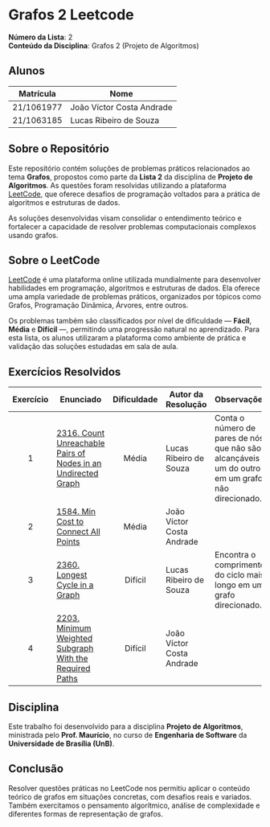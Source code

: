 # Grafos 2 Leetcode

**Número da Lista**: 2  
**Conteúdo da Disciplina**: Grafos 2 (Projeto de Algoritmos)

## Alunos

| Matrícula   | Nome                          |
|-------------|-------------------------------|
| 21/1061977  | João Víctor Costa Andrade     |
| 21/1063185  | Lucas Ribeiro de Souza        |

## Sobre o Repositório

Este repositório contém soluções de problemas práticos relacionados ao tema **Grafos**, propostos como parte da **Lista 2** da disciplina de **Projeto de Algoritmos**. As questões foram resolvidas utilizando a plataforma [LeetCode](https://leetcode.com/), que oferece desafios de programação voltados para a prática de algoritmos e estruturas de dados.

As soluções desenvolvidas visam consolidar o entendimento teórico e fortalecer a capacidade de resolver problemas computacionais complexos usando grafos.

## Sobre o LeetCode

[LeetCode](https://leetcode.com) é uma plataforma online utilizada mundialmente para desenvolver habilidades em programação, algoritmos e estruturas de dados. Ela oferece uma ampla variedade de problemas práticos, organizados por tópicos como Grafos, Programação Dinâmica, Árvores, entre outros.

Os problemas também são classificados por nível de dificuldade — **Fácil**, **Média** e **Difícil** —, permitindo uma progressão natural no aprendizado. Para esta lista, os alunos utilizaram a plataforma como ambiente de prática e validação das soluções estudadas em sala de aula.

## Exercícios Resolvidos

| Exercício | Enunciado | Dificuldade | Autor da Resolução | Observações |
| :--: | -- | :--: | -- | -- |
| 1 | [2316. Count Unreachable Pairs of Nodes in an Undirected Graph](https://github.com/projeto-de-algoritmos-2025/Grafos2_CL_Leetcode/tree/main/Exerc%C3%ADcio%201) | Média | Lucas Ribeiro de Souza | Conta o número de pares de nós que não são alcançáveis um do outro em um grafo não direcionado. |
| 2 | [1584. Min Cost to Connect All Points](https://github.com/projeto-de-algoritmos-2025/Grafos2_CL_Leetcode/tree/main/Exerc%C3%ADcio%202) | Média | João Víctor Costa Andrade |  |
| 3 | [2360. Longest Cycle in a Graph](https://github.com/projeto-de-algoritmos-2025/Grafos2_CL_Leetcode/tree/main/Exerc%C3%ADcio%203) | Difícil | Lucas Ribeiro de Souza | Encontra o comprimento do ciclo mais longo em um grafo direcionado. |
| 4 | [2203. Minimum Weighted Subgraph With the Required Paths](https://github.com/projeto-de-algoritmos-2025/Grafos2_CL_Leetcode/tree/main/Exerc%C3%ADcio%204) | Difícil | João Víctor Costa Andrade |  |

## Disciplina

Este trabalho foi desenvolvido para a disciplina **Projeto de Algoritmos**, ministrada pelo **Prof. Maurício**, no curso de **Engenharia de Software** da **Universidade de Brasília (UnB)**.

## Conclusão

Resolver questões práticas no LeetCode nos permitiu aplicar o conteúdo teórico de grafos em situações concretas, com desafios reais e variados. Também exercitamos o pensamento algorítmico, análise de complexidade e diferentes formas de representação de grafos.
